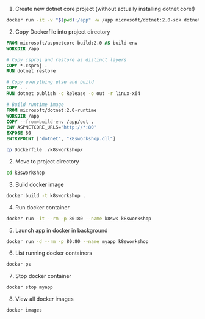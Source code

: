 1. Create new dotnet core project (without actually installing dotnet core!)
```bash
docker run -it -v "$(pwd):/app" -w /app microsoft/dotnet:2.0-sdk dotnet new empty -o k8sworkshop
```
2. Copy Dockerfile into project directory
```Dockerfile
FROM microsoft/aspnetcore-build:2.0 AS build-env
WORKDIR /app

# Copy csproj and restore as distinct layers
COPY *.csproj .
RUN dotnet restore

# Copy everything else and build
COPY . .
RUN dotnet publish -c Release -o out -r linux-x64

# Build runtime image
FROM microsoft/dotnet:2.0-runtime
WORKDIR /app
COPY --from=build-env /app/out .
ENV ASPNETCORE_URLS="http://*:80"
EXPOSE 80
ENTRYPOINT ["dotnet", "k8sworkshop.dll"]
```
```bash
cp Dockerfile ./k8sworkshop/
```
2. Move to project directory
```bash
cd k8sworkshop
```
3. Build docker image
```bash
docker build -t k8sworkshop .
```
4. Run docker container
```bash
docker run -it --rm -p 80:80 --name k8sws k8sworkshop
```
5. Launch app in docker in background
```bash
docker run -d --rm -p 80:80 --name myapp k8sworkshop
```
6. List running docker containers
```bash
docker ps
```
7. Stop docker container
```bash
docker stop myapp
```
8. View all docker images
```bash
docker images
```
